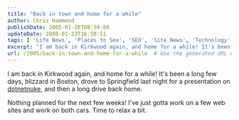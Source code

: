 ```yaml
---
title: "Back in town and home for a while"
author: Chris Hammond
publishDate: 2005-01-26T08:50:00
updateDate: 2008-01-23T16:50:51
tags: [ 'Life News', 'Places to See', 'SEO', 'Site News', 'Technology' ]
excerpt: "I am back in Kirkwood again, and home for a while! It's been a long few days, blizzard in Boston, drove to Springfield last night for a presentation on dotnetnuke, and then a long drive back home. Nothing planned for the next few weeks! I've just gotta work on a few web sites and work on both cars. Time to relax a..."
url: /2005/back-in-town-and-home-for-a-while  # Use the generated URL with year
---
```

<P>I am back in Kirkwood again, and home for a while! It's been a long few days, blizzard in Boston, drove to Springfield last night for a presentation on <a title="DotNetNuke.com" href="https://www.dotnetnuke.com/" target="_blank">dotnetnuke</a>, and then a long drive back home.</P> <P>Nothing planned for the next few weeks! I've just gotta work on a few web sites and work on both cars. Time to relax a bit.</P>
